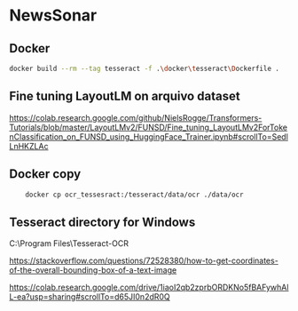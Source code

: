 # NewsSonar


## Docker

```sh
docker build --rm --tag tesseract -f .\docker\tesseract\Dockerfile .
```

## Fine tuning LayoutLM on arquivo dataset

https://colab.research.google.com/github/NielsRogge/Transformers-Tutorials/blob/master/LayoutLMv2/FUNSD/Fine_tuning_LayoutLMv2ForTokenClassification_on_FUNSD_using_HuggingFace_Trainer.ipynb#scrollTo=SedlLnHKZLAc

## Docker copy

```sh
    docker cp ocr_tessesract:/tesseract/data/ocr ./data/ocr
```

## Tesseract directory for Windows

C:\Program Files\Tesseract-OCR


https://stackoverflow.com/questions/72528380/how-to-get-coordinates-of-the-overall-bounding-box-of-a-text-image

https://colab.research.google.com/drive/1iaoI2qb2zprbORDKNo5fBAFywhAlL-ea?usp=sharing#scrollTo=d65JI0n2dR0Q